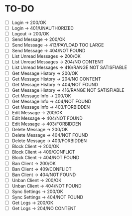 # TO-DO

- [ ] Login -> 200/OK
- [ ] Login -> 401/UNAUTHORIZED
- [ ] Logout -> 200/OK
- [ ] Send Message -> 200/OK
- [ ] Send Message -> 413/PAYLOAD TOO LARGE
- [ ] Send Message -> 404/NOT FOUND
- [ ] List Unread Messages -> 200/OK
- [ ] List Unread Messages -> 204/NO CONTENT
- [ ] List Unread Messages -> 416/RANGE NOT SATISFIABLE
- [ ] Get Message History -> 200/OK
- [ ] Get Message History -> 204/NO CONTENT
- [ ] Get Message History -> 404/NOT FOUND
- [ ] Get Message History -> 416/RANGE NOT SATISFIABLE
- [ ] Get Message Info -> 200/OK
- [ ] Get Message Info -> 404/NOT FOUND
- [ ] Get Message Info -> 403/FORBIDDEN
- [ ] Edit Message -> 200/OK
- [ ] Edit Message -> 404/NOT FOUND
- [ ] Edit Message -> 403/FORBIDDEN
- [ ] Delete Message -> 200/OK
- [ ] Delete Message -> 404/NOT FOUND
- [ ] Delete Message -> 403/FORBIDDEN
- [ ] Block Client -> 200/OK
- [ ] Block Client -> 409/CONFLICT
- [ ] Block Client -> 404/NOT FOUND
- [ ] Ban Client -> 200/OK
- [ ] Ban Client -> 409/CONFLICT
- [ ] Ban Client -> 404/NOT FOUND
- [ ] Unban Client -> 200/OK
- [ ] Unban Client -> 404/NOT FOUND
- [ ] Sync Settings -> 200/OK
- [ ] Sync Settings -> 404/NOT FOUND
- [ ] Get Logs -> 200/OK
- [ ] Get Logs -> 204/NO CONTENT